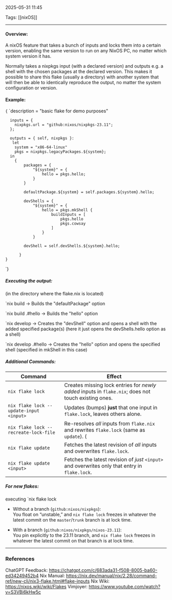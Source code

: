 2025-05-31 11:45

Tags: [[nixOS]] 

------------------------------------------------
#### Overview:

A nixOS feature that takes a bunch of inputs and locks them into a certain version, enabling the same version to run on any NixOS PC, no matter which system version it has.

Normally takes a nixpkgs input (with a declared version) and outputs e.g. a shell with the chosen packages at the declared version. This makes it possible to share this flake (usually a directory) with another system that will then be able to identically reproduce the output, no matter the system configuration or version.

#### Example:

`{`
	`description = "basic flake for demo purposes"

	  inputs = {
	    nixpkgs.url = "github:nixos/nixpkgs-23.11";
	  };
	
	  outputs = { self, nixpkgs }:
	   let
		system = "x86-64-linux"
		pkgs = nixpkgs.legacyPackages.${system};
	  in 
		{
			packages = {
				"${system}" = {
					hello = pkgs.hello;
				}
			}	
			
			defaultPackage.${system} = self.packages.${system}.hello;
			
			devShells = {
				"${system}" = {
					hello = pkgs.mkShell {
						buildInputs = [
							pkgs.hello
							pkgs.cowsay
						]
					}
				}
					
			devShell = self.devShells.${system}.hello;
		  
		  }
	}
`}

##### Executing the output:
(in the directory where the flake.nix is located)

`nix build
-> Builds the "defaultPackage" option

`nix build .#hello
-> Builds the "hello" option

`nix develop
-> Creates the "devShell" option and opens a shell with the added specified package(s) (here it just opens the devShells.hello option as a shell)

`nix develop .#hello
-> Creates the "hello" option and opens the specified shell (specified in mkShell in this case)

##### Additional Commands:
| Command                                 | Effect                                                                                              |
| --------------------------------------- | --------------------------------------------------------------------------------------------------- |
| `nix flake lock`                        | Creates missing lock entries for _newly added_ inputs in `flake.nix`; does not touch existing ones. |
| `nix flake lock --update-input <input>` | Updates (bumps) **just** that one input in `flake.lock`, leaves others alone.                       |
| `nix flake lock --recreate-lock-file`   | Re-resolves _all_ inputs from `flake.nix` and rewrites `flake.lock` (same as `update`). (           |
| `nix flake update`                      | Fetches the latest revision of _all_ inputs and overwrites `flake.lock`.                            |
| `nix flake update <input>`              | Fetches the latest revision of _just_ `<input>` and overwrites only that entry in `flake.lock`.     |
##### For new flakes:

executing `nix flake lock

- Without a branch (`github:nixos/nixpkgs`):  
    You float on “unstable,” and `nix flake lock` freezes in whatever the latest commit on the `master`/`trunk` branch is at lock time.
    
- With a branch (`github:nixos/nixpkgs/nixos-23.11`):  
    You pin explicitly to the 23.11 branch, and `nix flake lock` freezes in whatever the latest commit on that branch is at lock time.


------------------------------------------------------
### References

ChatGPT Feedback: https://chatgpt.com/c/683ada31-f508-8005-ba60-ed34249452b4
Nix Manual: https://nix.dev/manual/nix/2.28/command-ref/new-cli/nix3-flake.html#flake-inputs
Nix Wiki: https://nixos.wiki/wiki/Flakes
Vimjoyer: https://www.youtube.com/watch?v=S3VBi6kHw5c